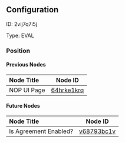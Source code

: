 # 
## Configuration
ID:  2vij7q7i5j

Type: EVAL 








### Position

#### Previous Nodes
| Node Title | Node ID |
| :------------- | ------------ |
| NOP UI Page | [64hrke1krq](./64hrke1krq.md) | 
 
 #### Future Nodes
| Node Title | Node ID |
| :------------- | ------------ |
| Is Agreement Enabled? |[v68793bc1v](./v68793bc1v.md) | 
